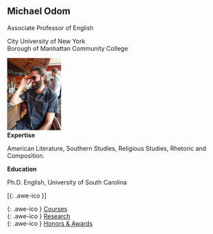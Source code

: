 ## Michael Odom

Associate Professor of English   

City University of New York    
Borough of Manhattan Community College    

<div class="container">
  <div>
    <img src="/icons/IMG_0173.JPG" width = "25%" float="left"/>
  </div>
  <div>
    <strong> Expertise </strong>
    <p> American Literature, Southern Studies, Religious Studies, Rhetoric and Composition. </p>
    <strong> Education </strong>
    <p>Ph.D. English, University of South Carolina</p>
  </div>
</div>

[[<i class="fa fa-envelope-o"></i>](mailto:odomenglish@gmail.com){: .awe-ico }]

[<i class="fa fa-info"></i>](/courses/){: .awe-ico } [Courses](/courses/)   
[<i class="fa fa-info"></i>](/research/){: .awe-ico } [Research](/research/)    
[<i class="fa fa-info"></i>](/awards/){: .awe-ico } [Honors & Awards](/awards/)    

